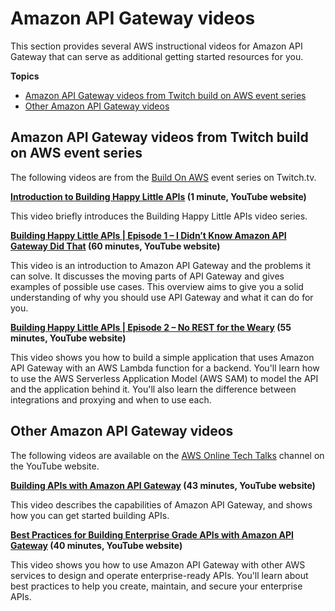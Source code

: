 # Amazon API Gateway videos<a name="apigateway-videos"></a>

This section provides several AWS instructional videos for Amazon API Gateway that can serve as additional getting started resources for you\.

**Topics**
+ [Amazon API Gateway videos from Twitch build on AWS event series](#apigateway-videos-twitch)
+ [Other Amazon API Gateway videos](#apigateway-videos-other)

## Amazon API Gateway videos from Twitch build on AWS event series<a name="apigateway-videos-twitch"></a>

The following videos are from the [Build On AWS](https://www.twitch.tv/events/sj9Yo3CWRiagJ83srPKDvQ) event series on Twitch\.tv\.

**[Introduction to Building Happy Little APIs](https://www.youtube.com/watch?v=kSJjkzEFzIo) \(1 minute, YouTube website\)**

This video briefly introduces the Building Happy Little APIs video series\.

**[Building Happy Little APIs \| Episode 1 – I Didn’t Know Amazon API Gateway Did That](https://www.youtube.com/watch?v=CEHC9crd2VU) \(60 minutes, YouTube website\)**

This video is an introduction to Amazon API Gateway and the problems it can solve\. It discusses the moving parts of API Gateway and gives examples of possible use cases\. This overview aims to give you a solid understanding of why you should use API Gateway and what it can do for you\.

**[Building Happy Little APIs \| Episode 2 – No REST for the Weary](https://www.youtube.com/watch?v=lJ0BOs7exvg) \(55 minutes, YouTube website\)**

This video shows you how to build a simple application that uses Amazon API Gateway with an AWS Lambda function for a backend\. You'll learn how to use the AWS Serverless Application Model \(AWS SAM\) to model the API and the application behind it\. You'll also learn the difference between integrations and proxying and when to use each\.

## Other Amazon API Gateway videos<a name="apigateway-videos-other"></a>

The following videos are available on the [AWS Online Tech Talks](https://www.youtube.com/channel/UCT-nPlVzJI-ccQXlxjSvJmw) channel on the YouTube website\.

**[Building APIs with Amazon API Gateway](https://www.youtube.com/watch?v=XwfpPEFHKtQ) \(43 minutes, YouTube website\)**

This video describes the capabilities of Amazon API Gateway, and shows how you can get started building APIs\.

**[Best Practices for Building Enterprise Grade APIs with Amazon API Gateway](https://www.youtube.com/watch?v=9ElpSPXk-g8) \(40 minutes, YouTube website\)**

This video shows you how to use Amazon API Gateway with other AWS services to design and operate enterprise\-ready APIs\. You'll learn about best practices to help you create, maintain, and secure your enterprise APIs\.
